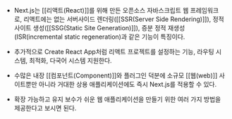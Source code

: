 - Next.js는 [[리액트(React)]]를 위해 만든 오픈소스 자바스크립트 웹 프레임워크로, 리액트에는 없는 서버사이드 렌더링([[SSR(Server Side Rendering)]]), 정적 사이트 생성([[SSG(Static Site Generation)]]), 증분 정적 재생성(ISR(incremental static regeneration)과 같은 기능이 특징이다.

- 추가적으로 Create React App처럼 리액트 프로젝트를 설정하는 기능, 라우팅 시스템, 최적화, 다국어 시스템 지원한다.

- 수많은 내장 [[컴포넌트(Component)]]와 플러그인 덕분에 소규모 [[웹(web)]] 사이트뿐만 아니라 거대한 상용 애플리케이션에도 즉시 Next.js를 적용할 수 있다.
- 확장 가능하고 유지 보수가 쉬운 웹 애플리케이션을 만들기 위한 여러 가지 방법을 제공한다고 보시면 된다.